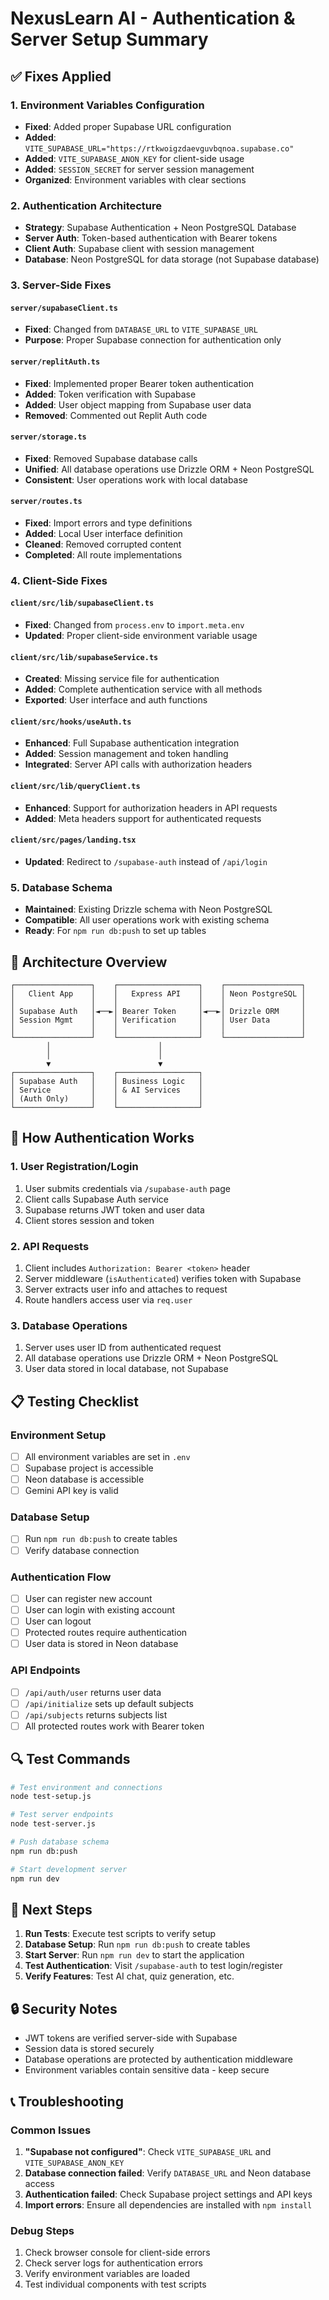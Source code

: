 # NexusLearn AI - Authentication & Server Setup Summary

## ✅ Fixes Applied

### 1. Environment Variables Configuration
- **Fixed**: Added proper Supabase URL configuration
- **Added**: `VITE_SUPABASE_URL="https://rtkwoigzdaevguvbqnoa.supabase.co"`
- **Added**: `VITE_SUPABASE_ANON_KEY` for client-side usage
- **Added**: `SESSION_SECRET` for server session management
- **Organized**: Environment variables with clear sections

### 2. Authentication Architecture
- **Strategy**: Supabase Authentication + Neon PostgreSQL Database
- **Server Auth**: Token-based authentication with Bearer tokens
- **Client Auth**: Supabase client with session management
- **Database**: Neon PostgreSQL for data storage (not Supabase database)

### 3. Server-Side Fixes

#### `server/supabaseClient.ts`
- **Fixed**: Changed from `DATABASE_URL` to `VITE_SUPABASE_URL`
- **Purpose**: Proper Supabase connection for authentication only

#### `server/replitAuth.ts`
- **Fixed**: Implemented proper Bearer token authentication
- **Added**: Token verification with Supabase
- **Added**: User object mapping from Supabase user data
- **Removed**: Commented out Replit Auth code

#### `server/storage.ts`
- **Fixed**: Removed Supabase database calls
- **Unified**: All database operations use Drizzle ORM + Neon PostgreSQL
- **Consistent**: User operations work with local database

#### `server/routes.ts`
- **Fixed**: Import errors and type definitions
- **Added**: Local User interface definition
- **Cleaned**: Removed corrupted content
- **Completed**: All route implementations

### 4. Client-Side Fixes

#### `client/src/lib/supabaseClient.ts`
- **Fixed**: Changed from `process.env` to `import.meta.env`
- **Updated**: Proper client-side environment variable usage

#### `client/src/lib/supabaseService.ts`
- **Created**: Missing service file for authentication
- **Added**: Complete authentication service with all methods
- **Exported**: User interface and auth functions

#### `client/src/hooks/useAuth.ts`
- **Enhanced**: Full Supabase authentication integration
- **Added**: Session management and token handling
- **Integrated**: Server API calls with authorization headers

#### `client/src/lib/queryClient.ts`
- **Enhanced**: Support for authorization headers in API requests
- **Added**: Meta headers support for authenticated requests

#### `client/src/pages/landing.tsx`
- **Updated**: Redirect to `/supabase-auth` instead of `/api/login`

### 5. Database Schema
- **Maintained**: Existing Drizzle schema with Neon PostgreSQL
- **Compatible**: All user operations work with existing schema
- **Ready**: For `npm run db:push` to set up tables

## 🔧 Architecture Overview

```
┌─────────────────┐    ┌──────────────────┐    ┌─────────────────┐
│   Client App    │    │   Express API    │    │ Neon PostgreSQL │
│                 │    │                  │    │                 │
│ Supabase Auth   │◄──►│ Bearer Token     │◄──►│ Drizzle ORM     │
│ Session Mgmt    │    │ Verification     │    │ User Data       │
│                 │    │                  │    │                 │
└─────────────────┘    └──────────────────┘    └─────────────────┘
        │                        │
        │                        │
        ▼                        ▼
┌─────────────────┐    ┌──────────────────┐
│ Supabase Auth   │    │ Business Logic   │
│ Service         │    │ & AI Services    │
│ (Auth Only)     │    │                  │
└─────────────────┘    └──────────────────┘
```

## 🚀 How Authentication Works

### 1. User Registration/Login
1. User submits credentials via `/supabase-auth` page
2. Client calls Supabase Auth service
3. Supabase returns JWT token and user data
4. Client stores session and token

### 2. API Requests
1. Client includes `Authorization: Bearer <token>` header
2. Server middleware (`isAuthenticated`) verifies token with Supabase
3. Server extracts user info and attaches to request
4. Route handlers access user via `req.user`

### 3. Database Operations
1. Server uses user ID from authenticated request
2. All database operations use Drizzle ORM + Neon PostgreSQL
3. User data stored in local database, not Supabase

## 📋 Testing Checklist

### Environment Setup
- [ ] All environment variables are set in `.env`
- [ ] Supabase project is accessible
- [ ] Neon database is accessible
- [ ] Gemini API key is valid

### Database Setup
- [ ] Run `npm run db:push` to create tables
- [ ] Verify database connection

### Authentication Flow
- [ ] User can register new account
- [ ] User can login with existing account
- [ ] User can logout
- [ ] Protected routes require authentication
- [ ] User data is stored in Neon database

### API Endpoints
- [ ] `/api/auth/user` returns user data
- [ ] `/api/initialize` sets up default subjects
- [ ] `/api/subjects` returns subjects list
- [ ] All protected routes work with Bearer token

## 🔍 Test Commands

```bash
# Test environment and connections
node test-setup.js

# Test server endpoints
node test-server.js

# Push database schema
npm run db:push

# Start development server
npm run dev
```

## 🎯 Next Steps

1. **Run Tests**: Execute test scripts to verify setup
2. **Database Setup**: Run `npm run db:push` to create tables
3. **Start Server**: Run `npm run dev` to start the application
4. **Test Authentication**: Visit `/supabase-auth` to test login/register
5. **Verify Features**: Test AI chat, quiz generation, etc.

## 🔒 Security Notes

- JWT tokens are verified server-side with Supabase
- Session data is stored securely
- Database operations are protected by authentication middleware
- Environment variables contain sensitive data - keep secure

## 📞 Troubleshooting

### Common Issues
1. **"Supabase not configured"**: Check `VITE_SUPABASE_URL` and `VITE_SUPABASE_ANON_KEY`
2. **Database connection failed**: Verify `DATABASE_URL` and Neon database access
3. **Authentication failed**: Check Supabase project settings and API keys
4. **Import errors**: Ensure all dependencies are installed with `npm install`

### Debug Steps
1. Check browser console for client-side errors
2. Check server logs for authentication errors
3. Verify environment variables are loaded
4. Test individual components with test scripts